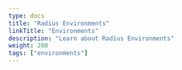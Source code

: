 ```yaml
---
type: docs
title: "Radius Environments"
linkTitle: "Environments"
description: "Learn about Radius Environments"
weight: 200
tags: ["environments"]
---
```


